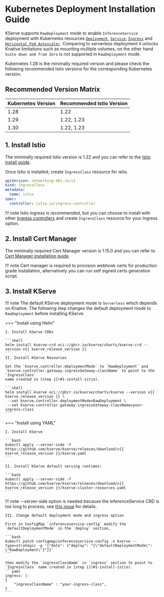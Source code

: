 # Kubernetes Deployment Installation Guide
KServe supports `RawDeployment` mode to enable `InferenceService` deployment with Kubernetes resources [`Deployment`](https://kubernetes.io/docs/concepts/workloads/controllers/deployment), [`Service`](https://kubernetes.io/docs/concepts/services-networking/service), [`Ingress`](https://kubernetes.io/docs/concepts/services-networking/ingress) and [`Horizontal Pod Autoscaler`](https://kubernetes.io/docs/tasks/run-application/horizontal-pod-autoscale). Comparing to serverless deployment it unlocks Knative limitations such as mounting multiple volumes, on the other hand `Scale down and from Zero` is not supported in `RawDeployment` mode.

Kubernetes 1.28 is the minimally required version and please check the following recommended Istio versions for the corresponding
Kubernetes version.

## Recommended Version Matrix
| Kubernetes Version | Recommended Istio Version |
| :----------------- | :------------------------ |
| 1.28               | 1.22                      |
| 1.29               | 1.22, 1.23                |
| 1.30               | 1.22, 1.23                |

## 1. Install Istio 

The minimally required Istio version is 1.22 and you can refer to the [Istio install guide](https://istio.io/latest/docs/setup/install).

Once Istio is installed, create `IngressClass` resource for istio.
```yaml
apiVersion: networking.k8s.io/v1
kind: IngressClass
metadata:
  name: istio
spec:
  controller: istio.io/ingress-controller
```


!!! note 
    Istio ingress is recommended, but you can choose to install with other [Ingress controllers](https://kubernetes.io/docs/concepts/services-networking/ingress-controllers/) and create `IngressClass` resource for your Ingress option.



## 2. Install Cert Manager
The minimally required Cert Manager version is 1.15.0 and you can refer to [Cert Manager installation guide](https://cert-manager.io/docs/installation/).

!!! note
    Cert manager is required to provision webhook certs for production grade installation, alternatively you can run self signed certs generation script.

## 3. Install KServe
!!! note 
    The default KServe deployment mode is `Serverless` which depends on Knative. The following step changes the default deployment mode to `RawDeployment` before installing KServe.

=== "Install using Helm"

    I. Install KServe CRDs

    ```shell
    helm install kserve-crd oci://ghcr.io/kserve/charts/kserve-crd --version v{{ kserve_release_version }}
    ```
    II. Install KServe Resources

    Set the `kserve.controller.deploymentMode` to `RawDeployment` and `kserve.controller.gateway.ingressGateway.className` to point to the `IngressClass`
    name created in [step 1](#1-install-istio).

    ```shell
    helm install kserve oci://ghcr.io/kserve/charts/kserve --version v{{ kserve_release_version }} \
     --set kserve.controller.deploymentMode=RawDeployment \
     --set kserve.controller.gateway.ingressGateway.className=your-ingress-class
    ```

=== "Install using YAML"

    I. Install KServe

    ```bash
    kubectl apply --server-side -f https://github.com/kserve/kserve/releases/download/v{{  kserve_release_version }}/kserve.yaml
    ```

    II. Install KServe default serving runtimes:

    ```bash
    kubectl apply --server-side -f https://github.com/kserve/kserve/releases/download/v{{  kserve_release_version }}/kserve-cluster-resources.yaml
    ```
!!! note
    --server-side option is needed because the InferenceService CRD is too long to process, see [this issue](https://github.com/kserve/kserve/issues/3487) for details.

    III. Change default deployment mode and ingress option

    First in ConfigMap `inferenceservice-config` modify the `defaultDeploymentMode` in the `deploy` section,

    ```bash
    kubectl patch configmap/inferenceservice-config -n kserve --type=strategic -p '{"data": {"deploy": "{\"defaultDeploymentMode\": \"RawDeployment\"}"}}'
    ```

    then modify the `ingressClassName` in `ingress` section to point to `IngressClass` name created in [step 1](#1-install-istio).
    ```yaml
    ingress: |-
    {
        "ingressClassName" : "your-ingress-class",
    }
    ```
